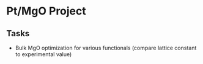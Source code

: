 # Pt/MgO Project

## Tasks
* Bulk MgO optimization for various functionals (compare lattice constant to experimental value)
